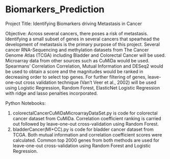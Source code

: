# Biomarkers_Prediction

Project Title: Identifying Biomarkers driving Metastasis in Cancer

Objective:
Across several cancers, there poses a risk of metastasis. Identifying a small subset of genes in several cancers that spearhead the development of metastasis is the primary purpose of this project. Several cancer RNA-Sequencing and methylation datasets from The Cancer Genome Atlas (TCGA) including Bladder and Colorectal Cancer will be used. Microarray data from other sources such as CuMiDa would be used. Spearmans’ Correlation Correlation, Mutual Information and DESeq2 would be used to obtain a score and the magnitudes would be ranked in decreasing order to select top genes. For further filtering of genes, leave-one-out cross validation technique (Van’t Veer et al., 2002) will be used using Logistic Regression, Random Forest, ElasticNet Logistic Regression with ridge and lasso penalties incorporated. 

Python Notebooks:
1. colorectalCancerCuMiDaMicroarrayDataSet.py is code for colorectal cancer dataset from CuMiDa. Correlation coefficient ranking is carried out followed by leave-one-out cross-validation using Random Forest.
2. bladderCancer(MI+CC).py is code for bladder cancer dataset from TCGA. Both mutual information and correlation coefficient scores were calculated. Common top 2000 genes from both methods are used for leave-one-out cross-validation using Random Forest and Logistic Regression.
